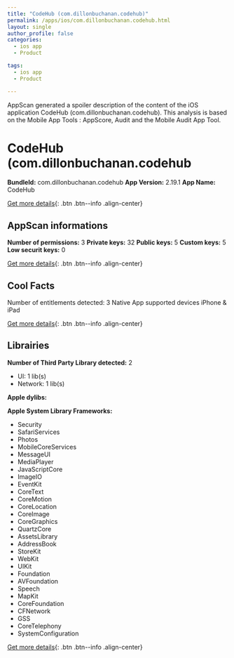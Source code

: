 ```yaml
---
title: "CodeHub (com.dillonbuchanan.codehub)"
permalink: /apps/ios/com.dillonbuchanan.codehub.html
layout: single
author_profile: false
categories: 
  - ios app 
  - Product 

tags: 
  - ios app 
  - Product 

---
```

AppScan generated a spoiler description of the content of the iOS application CodeHub (com.dillonbuchanan.codehub). This analysis is based on the Mobile App Tools : AppScore, Audit and the Mobile Audit App Tool.

# CodeHub (com.dillonbuchanan.codehub

**BundleId:** com.dillonbuchanan.codehub
**App Version:** 2.19.1
**App Name:** CodeHub


[Get more details](/pricing.html){: .btn .btn--info .align-center}  
  
## AppScan informations 

**Number of permissions:** 3
**Private keys:** 32
**Public keys:** 5
**Custom keys:** 5
**Low securit keys:** 0
  
[Get more details](/pricing.html){: .btn .btn--info .align-center}

## Cool Facts

Number of entitlements detected: 3
Native App
supported devices iPhone & iPad
  
[Get more details](/pricing.html){: .btn .btn--info .align-center}

## Librairies 
**Number of Third Party Library detected:** 2
- UI: 1 lib(s)
- Network: 1 lib(s)

**Apple dylibs:**


**Apple System Library Frameworks:**
- Security
- SafariServices
- Photos
- MobileCoreServices
- MessageUI
- MediaPlayer
- JavaScriptCore
- ImageIO
- EventKit
- CoreText
- CoreMotion
- CoreLocation
- CoreImage
- CoreGraphics
- QuartzCore
- AssetsLibrary
- AddressBook
- StoreKit
- WebKit
- UIKit
- Foundation
- AVFoundation
- Speech
- MapKit
- CoreFoundation
- CFNetwork
- GSS
- CoreTelephony
- SystemConfiguration


  
[Get more details](/pricing.html){: .btn .btn--info .align-center}

